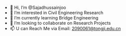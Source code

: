 - 👋 Hi, I’m @Sajadhussainjoo
- 👀 I’m interested in Civil Engineering Research
- 🌱 I’m currently learning Bridge Engineering
- 💞️ I’m looking to collaborate on Research Projects
- 📫 U can Reach Me via Email: 2090061@tongji.edu.cn

<!---
Sajadhussainjoo/Sajadhussainjoo is a ✨ special ✨ repository because its `README.md` (this file) appears on your GitHub profile.
You can click the Preview link to take a look at your changes.
--->
